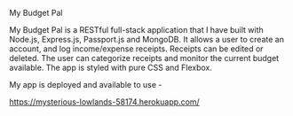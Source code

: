 My Budget Pal

My Budget Pal is a RESTful full-stack application that I have built with Node.js, Express.js, Passport.js and MongoDB. It allows a user to create an account, and log income/expense receipts. Receipts can be edited or deleted. The user can categorize receipts and monitor the current budget available. The app is styled with pure CSS and Flexbox.

My app is deployed and available to use - 

https://mysterious-lowlands-58174.herokuapp.com/





